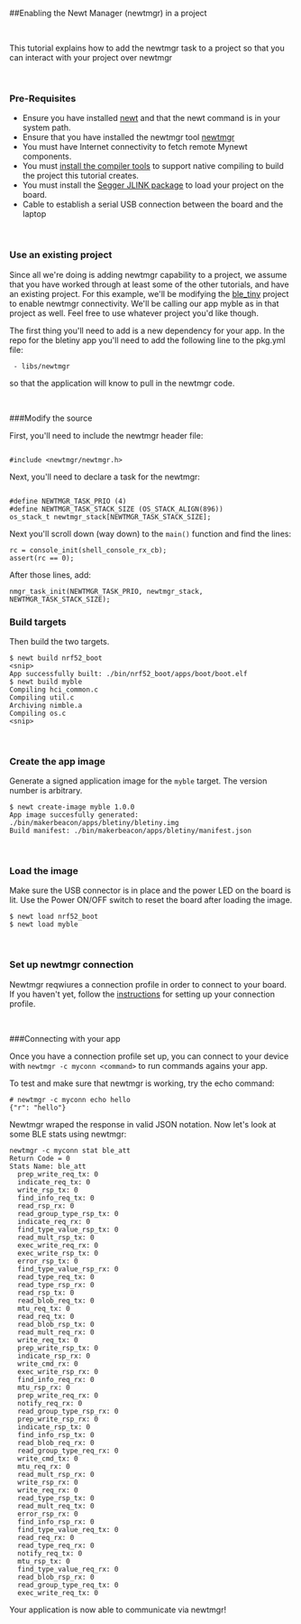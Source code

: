 ##Enabling the Newt Manager (newtmgr) in a project

<br>

This tutorial explains how to add the newtmgr task to a project so that you can interact with your project over newtmgr

<br>

### Pre-Requisites

* Ensure you have installed [newt](../../newt/install/newt_mac.md) and that the 
newt command is in your system path. 
* Ensure that you have installed the newtmgr tool [newtmgr](../../newtmgr/installing.md)
* You must have Internet connectivity to fetch remote Mynewt components.
* You must [install the compiler tools](../get_started/native_tools.md) to 
support native compiling to build the project this tutorial creates.  
* You must install the [Segger JLINK package]( https://www.segger.com/jlink-software.html) to load your project on the board.
* Cable to establish a serial USB connection between the board and the laptop

<br>

### Use an existing project

Since all we're doing is adding newtmgr capability to a project, we assume that you have worked through at least some of the other tutorials, and have an existing project.
For this example, we'll be modifying the [ble_tiny](bletiny_project.md) project to enable newtmgr connectivity. We'll be calling our app myble as in that project as well. 
Feel free to use whatever project you'd like though.

The first thing you'll need to add is a new dependency for your app. In the repo for the bletiny app you'll need to add the following line to the pkg.yml file:

```
 - libs/newtmgr
 ```
 
so that the application will know to pull in the newtmgr code.

<br>

###Modify the source

First, you'll need to include the newtmgr header file:

```

#include <newtmgr/newtmgr.h>
```


Next, you'll need to declare a task for the newtmgr:

```

#define NEWTMGR_TASK_PRIO (4)
#define NEWTMGR_TASK_STACK_SIZE (OS_STACK_ALIGN(896))
os_stack_t newtmgr_stack[NEWTMGR_TASK_STACK_SIZE];
```

Next you'll scroll down (way down) to the ```main()``` function and find the lines:

```
rc = console_init(shell_console_rx_cb);
assert(rc == 0);
```

After those lines, add:

```
nmgr_task_init(NEWTMGR_TASK_PRIO, newtmgr_stack, NEWTMGR_TASK_STACK_SIZE);
```

### Build targets

Then build the two targets.

```
$ newt build nrf52_boot
<snip>
App successfully built: ./bin/nrf52_boot/apps/boot/boot.elf
$ newt build myble
Compiling hci_common.c
Compiling util.c
Archiving nimble.a
Compiling os.c
<snip>
```

<br>

### Create the app image

Generate a signed application image for the `myble` target. The version number is arbitrary.

```
$ newt create-image myble 1.0.0
App image succesfully generated: ./bin/makerbeacon/apps/bletiny/bletiny.img
Build manifest: ./bin/makerbeacon/apps/bletiny/manifest.json
```

<br>

### Load the image

Make sure the USB connector is in place and the power LED on the board is lit. Use the Power ON/OFF switch to reset the board after loading the image.

```
$ newt load nrf52_boot
$ newt load myble
```

<br>

### Set up newtmgr connection

Newtmgr reqwiures a connection profile in order to connect to your board. If you haven't yet, follow the [instructions](../../newtmgr/overview.md) for setting up your connection profile.

<br>

###Connecting with your app

Once you have a connection profile set up, you can connect to your device with ```newtmgr -c myconn <command>``` to run commands agains your app. 
    
To test and make sure that newtmgr is working, try the echo command:

```
# newtmgr -c myconn echo hello
{"r": "hello"}
```

Newtmgr wraped the response in valid JSON notation. Now let's look at some BLE stats using newtmgr:

```
newtmgr -c myconn stat ble_att
Return Code = 0
Stats Name: ble_att
  prep_write_req_tx: 0
  indicate_req_tx: 0
  write_rsp_tx: 0
  find_info_req_tx: 0
  read_rsp_rx: 0
  read_group_type_rsp_tx: 0
  indicate_req_rx: 0
  find_type_value_rsp_tx: 0
  read_mult_rsp_tx: 0
  exec_write_req_rx: 0
  exec_write_rsp_tx: 0
  error_rsp_tx: 0
  find_type_value_rsp_rx: 0
  read_type_req_tx: 0
  read_type_rsp_rx: 0
  read_rsp_tx: 0
  read_blob_req_tx: 0
  mtu_req_tx: 0
  read_req_tx: 0
  read_blob_rsp_tx: 0
  read_mult_req_rx: 0
  write_req_tx: 0
  prep_write_rsp_tx: 0
  indicate_rsp_rx: 0
  write_cmd_rx: 0
  exec_write_rsp_rx: 0
  find_info_req_rx: 0
  mtu_rsp_rx: 0
  prep_write_req_rx: 0
  notify_req_rx: 0
  read_group_type_rsp_rx: 0
  prep_write_rsp_rx: 0
  indicate_rsp_tx: 0
  find_info_rsp_tx: 0
  read_blob_req_rx: 0
  read_group_type_req_rx: 0
  write_cmd_tx: 0
  mtu_req_rx: 0
  read_mult_rsp_rx: 0
  write_rsp_rx: 0
  write_req_rx: 0
  read_type_rsp_tx: 0
  read_mult_req_tx: 0
  error_rsp_rx: 0
  find_info_rsp_rx: 0
  find_type_value_req_tx: 0
  read_req_rx: 0
  read_type_req_rx: 0
  notify_req_tx: 0
  mtu_rsp_tx: 0
  find_type_value_req_rx: 0
  read_blob_rsp_rx: 0
  read_group_type_req_tx: 0
  exec_write_req_tx: 0
```

Your application is now able to communicate via newtmgr!

